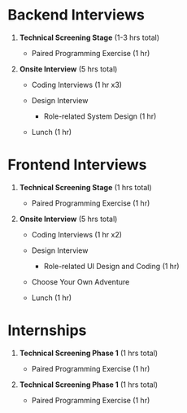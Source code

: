 # Backend Interviews

1. **Technical Screening Stage** (1-3 hrs total)
    
    - Paired Programming Exercise (1 hr)

2. **Onsite Interview** (5 hrs total)

    - Coding Interviews (1 hr x3)

    - Design Interview 

        - Role-related System Design (1 hr)

    - Lunch (1 hr)

# Frontend Interviews

1. **Technical Screening Stage** (1 hrs total)
    
    - Paired Programming Exercise (1 hr)

2. **Onsite Interview** (5 hrs total)

    - Coding Interviews (1 hr x2)

    - Design Interview

        - Role-related UI Design and Coding (1 hr)
        
    - Choose Your Own Adventure

    - Lunch (1 hr)

# Internships

1. **Technical Screening Phase 1** (1 hrs total)
    
    - Paired Programming Exercise (1 hr)

2. **Technical Screening Phase 1** (1 hrs total)
    
    - Paired Programming Exercise (1 hr)
